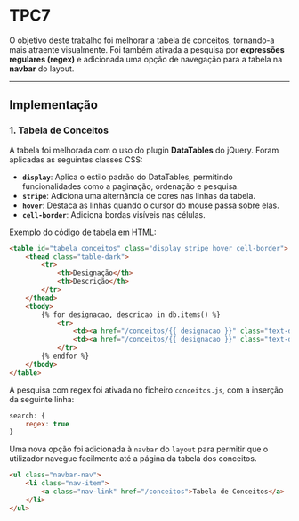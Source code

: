 # TPC7

O objetivo deste trabalho foi melhorar a tabela de conceitos, tornando-a mais atraente visualmente. Foi também ativada a pesquisa por **expressões regulares (regex)** e adicionada uma opção de navegação para a tabela na **navbar** do layout. 

---

## Implementação

### 1. **Tabela de Conceitos**

A tabela foi melhorada com o uso do plugin **DataTables** do jQuery. Foram aplicadas as seguintes classes CSS:

- **`display`**: Aplica o estilo padrão do DataTables, permitindo funcionalidades como a paginação, ordenação e pesquisa.
- **`stripe`**: Adiciona uma alternância de cores nas linhas da tabela.
- **`hover`**: Destaca as linhas quando o cursor do mouse passa sobre elas.
- **`cell-border`**: Adiciona bordas visíveis nas células.

Exemplo do código de tabela em HTML:

```html
<table id="tabela_conceitos" class="display stripe hover cell-border">
    <thead class="table-dark">
        <tr>
            <th>Designação</th>
            <th>Descrição</th>
        </tr>
    </thead>
    <tbody>
        {% for designacao, descricao in db.items() %}
            <tr>
                <td><a href="/conceitos/{{ designacao }}" class="text-dark text-decoration-dotted">{{ designacao }}</a></td>
                <td><a href="/conceitos/{{ designacao }}" class="text-dark text-decoration-dotted">{{ descricao }}</a></td>
            </tr>
        {% endfor %}
    </tbody>
</table>
```




A pesquisa com regex foi ativada no ficheiro `conceitos.js`, com a inserção da seguinte linha: 


```javascript
search: {
    regex: true
}
```


Uma nova opção foi adicionada à `navbar` do `layout` para permitir que o utilizador navegue facilmente até a página da tabela dos conceitos.

```html
<ul class="navbar-nav">
    <li class="nav-item">
        <a class="nav-link" href="/conceitos">Tabela de Conceitos</a>
    </li>
</ul>
